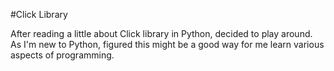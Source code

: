 #Click Library

After reading a little about Click library in Python, decided to play around. 
As I'm new to Python, figured this might be a good way for me learn various aspects
of programming.

